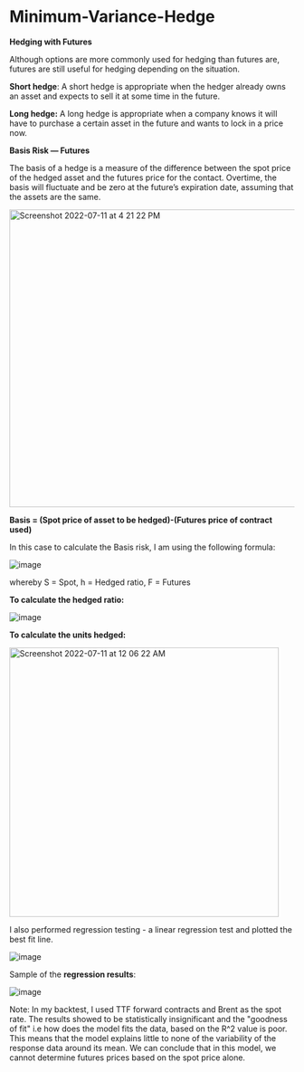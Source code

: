 # Minimum-Variance-Hedge

**Hedging with Futures**

Although options are more commonly used for hedging than futures are, futures are still useful for hedging depending on the situation.

**Short hedge**: A short hedge is appropriate when the hedger already owns an asset and expects to sell it at some time in the future.

**Long hedge:** A long hedge is appropriate when a company knows it will have to purchase a certain asset in the future and wants to lock in a price now.

**Basis Risk — Futures**

The basis of a hedge is a measure of the difference between the spot price of the hedged asset and the futures price for the contact. Overtime, the basis will fluctuate and be zero at the future’s expiration date, assuming that the assets are the same.

<img width="526" alt="Screenshot 2022-07-11 at 4 21 22 PM" src="https://user-images.githubusercontent.com/107907500/178220454-d9edc7c0-12ae-43a1-8d3e-83039de95eec.png">

**Basis = (Spot price of asset to be hedged)-(Futures price of contract used)**

In this case to calculate the Basis risk, I am using the following formula: 

![image](https://user-images.githubusercontent.com/107907500/178881304-6297149c-5690-4bbe-99bb-dcda1de9e067.png)

whereby S = Spot, h = Hedged ratio, F = Futures

**To calculate the hedged ratio:**

![image](https://user-images.githubusercontent.com/107907500/178882722-df72e6bb-8b1e-443d-8e75-482ec4c7f7b4.png)

**To calculate the units hedged:**

<img width="476" alt="Screenshot 2022-07-11 at 12 06 22 AM" src="https://user-images.githubusercontent.com/107907500/178152611-3f037d2e-33db-4eb9-b8a6-44b501097e55.png">

I also performed regression testing - a linear regression test and plotted the best fit line.  

![image](https://user-images.githubusercontent.com/107907500/178883070-4a8085af-8fb9-4489-801c-eefae8a327fc.png)

Sample of the **regression results**: 

![image](https://user-images.githubusercontent.com/107907500/178883113-7f10e2e4-1064-44ab-a3df-174a94b23aca.png)

Note: In my backtest, I used TTF forward contracts and Brent as the spot rate. The results showed to be statistically insignificant and the "goodness of fit" i.e how does the model fits the data, based on the R^2 value is poor. This means that the model explains little to none of the variability of the response data around its mean. We can conclude that in this model, we cannot determine futures prices based on the spot price alone. 

